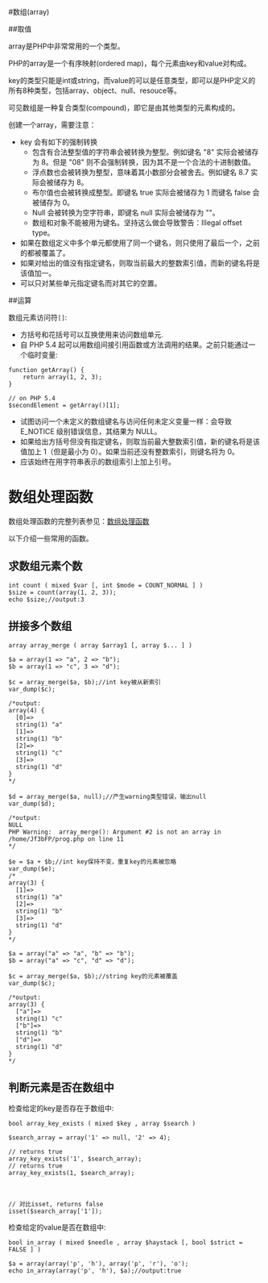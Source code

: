 #数组(array)

##取值

array是PHP中非常常用的一个类型。

PHP的array是一个有序映射(ordered map)，每个元素由key和value对构成。

key的类型只能是int或string，而value的可以是任意类型，即可以是PHP定义的所有8种类型，包括array、object、null、resouce等。

可见数组是一种复合类型(compound)，即它是由其他类型的元素构成的。

创建一个array，需要注意：

- key 会有如下的强制转换
	- 包含有合法整型值的字符串会被转换为整型。例如键名 "8" 实际会被储存为 8。但是 "08" 则不会强制转换，因为其不是一个合法的十进制数值。
	- 浮点数也会被转换为整型，意味着其小数部分会被舍去。例如键名 8.7 实际会被储存为 8。
	- 布尔值也会被转换成整型。即键名 true 实际会被储存为 1 而键名 false 会被储存为 0。
	- Null 会被转换为空字符串，即键名 null 实际会被储存为 ""。
	- 数组和对象不能被用为键名。坚持这么做会导致警告：Illegal offset type。
- 如果在数组定义中多个单元都使用了同一个键名，则只使用了最后一个，之前的都被覆盖了。
- 如果对给出的值没有指定键名，则取当前最大的整数索引值，而新的键名将是该值加一。
- 可以只对某些单元指定键名而对其它的空置。

##运算

数组元素访问符`[]`:
- 方括号和花括号可以互换使用来访问数组单元.
- 自 PHP 5.4 起可以用数组间接引用函数或方法调用的结果。之前只能通过一个临时变量:

```
function getArray() {
    return array(1, 2, 3);
}

// on PHP 5.4
$secondElement = getArray()[1];
```
- 试图访问一个未定义的数组键名与访问任何未定义变量一样：会导致 E_NOTICE 级别错误信息，其结果为 NULL。
- 如果给出方括号但没有指定键名，则取当前最大整数索引值，新的键名将是该值加上 1（但是最小为 0）。如果当前还没有整数索引，则键名将为 0。
- 应该始终在用字符串表示的数组索引上加上引号。



# 数组处理函数

数组处理函数的完整列表参见：[数组处理函数][1]

以下介绍一些常用的函数。

## 求数组元素个数

```
int count ( mixed $var [, int $mode = COUNT_NORMAL ] )
$size = count(array(1, 2, 3));
echo $size;//output:3
```

## 拼接多个数组

```
array array_merge ( array $array1 [, array $... ] )

$a = array(1 => "a", 2 => "b");
$b = array(1 => "c", 3 => "d");

$c = array_merge($a, $b);//int key被从新索引
var_dump($c);

/*output:
array(4) {
  [0]=>
  string(1) "a"
  [1]=>
  string(1) "b"
  [2]=>
  string(1) "c"
  [3]=>
  string(1) "d"
}
*/

$d = array_merge($a, null);//产生warning类型错误，输出null
var_dump($d);

/*output:
NULL
PHP Warning:  array_merge(): Argument #2 is not an array in /home/Jf3bFP/prog.php on line 11
*/

$e = $a + $b;//int key保持不变，重复key的元素被忽略
var_dump($e);
/*
array(3) {
  [1]=>
  string(1) "a"
  [2]=>
  string(1) "b"
  [3]=>
  string(1) "d"
}
*/

$a = array("a" => "a", "b" => "b");
$b = array("a" => "c", "d" => "d");

$c = array_merge($a, $b);//string key的元素被覆盖
var_dump($c);

/*output:
array(3) {
  ["a"]=>
  string(1) "c"
  ["b"]=>
  string(1) "b"
  ["d"]=>
  string(1) "d"
}
*/
```

## 判断元素是否在数组中

检查给定的key是否存在于数组中:

```
bool array_key_exists ( mixed $key , array $search )

$search_array = array('1' => null, '2' => 4);

// returns true
array_key_exists('1', $search_array);
// returns true
array_key_exists(1, $search_array);
```

​	

```
// 对比isset, returns false
isset($search_array['1']);
```

检查给定的value是否在数组中:

```
bool in_array ( mixed $needle , array $haystack [, bool $strict = FALSE ] )

$a = array(array('p', 'h'), array('p', 'r'), 'o');
echo in_array(array('p', 'h'), $a);//output:true
```

[1]: http://php.net/manual/zh/ref.array.php